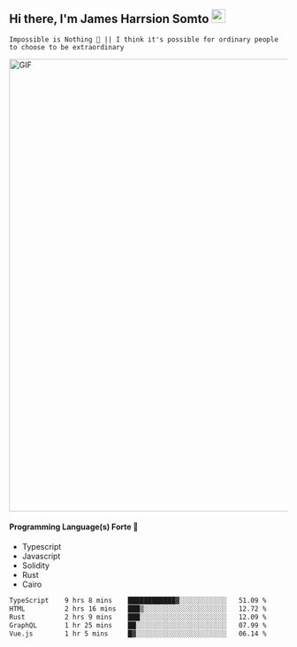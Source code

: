 ## Hi there, I'm James Harrsion Somto <img src="https://media.giphy.com/media/hvRJCLFzcasrR4ia7z/giphy.gif" width="25px">

`Impossible is Nothing 🚀 || I think it's possible for ordinary people to choose to be extraordinary`

 
<img align="center" alt="GIF" src="https://github.com/Gapur/Gapur/blob/master/coding.gif?raw=true" width="818px" height="818px" />


#### Programming Language(s) Forte 🚀
- Typescript
- Javascript
- Solidity
- Rust
- Cairo



<!--START_SECTION:waka-->

```txt
TypeScript    9 hrs 8 mins    ████████████▓░░░░░░░░░░░░   51.09 %
HTML          2 hrs 16 mins   ███▒░░░░░░░░░░░░░░░░░░░░░   12.72 %
Rust          2 hrs 9 mins    ███░░░░░░░░░░░░░░░░░░░░░░   12.09 %
GraphQL       1 hr 25 mins    ██░░░░░░░░░░░░░░░░░░░░░░░   07.99 %
Vue.js        1 hr 5 mins     █▓░░░░░░░░░░░░░░░░░░░░░░░   06.14 %
```

<!--END_SECTION:waka-->
<br />
<br />
<br />







